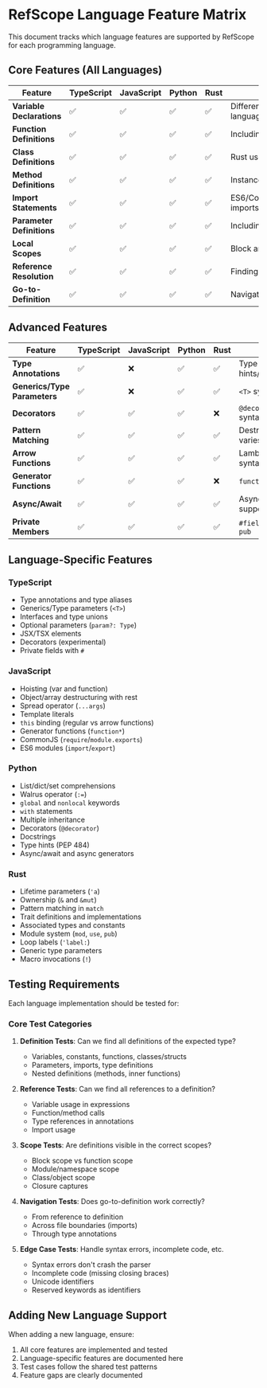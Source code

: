 # RefScope Language Feature Matrix

This document tracks which language features are supported by RefScope for each programming language.

## Core Features (All Languages)

| Feature                   | TypeScript | JavaScript | Python | Rust | Notes                            |
| ------------------------- | ---------- | ---------- | ------ | ---- | -------------------------------- |
| **Variable Declarations** | ✅         | ✅         | ✅     | ✅    | Different syntax per language    |
| **Function Definitions**  | ✅         | ✅         | ✅     | ✅    | Including nested functions       |
| **Class Definitions**     | ✅         | ✅         | ✅     | ✅    | Rust uses struct/impl            |
| **Method Definitions**    | ✅         | ✅         | ✅     | ✅    | Instance and static methods      |
| **Import Statements**     | ✅         | ✅         | ✅     | ✅    | ES6/CommonJS/Python/Rust imports |
| **Parameter Definitions** | ✅         | ✅         | ✅     | ✅    | Including default parameters     |
| **Local Scopes**          | ✅         | ✅         | ✅     | ✅    | Block and function scopes        |
| **Reference Resolution**  | ✅         | ✅         | ✅     | ✅    | Finding symbol usage             |
| **Go-to-Definition**      | ✅         | ✅         | ✅     | ✅    | Navigate to symbol definition    |

## Advanced Features

| Feature                      | TypeScript | JavaScript | Python | Rust | Notes                       |
| ---------------------------- | ---------- | ---------- | ------ | ---- | --------------------------- |
| **Type Annotations**         | ✅         | ❌         | ✅     | ✅   | Type hints/annotations      |
| **Generics/Type Parameters** | ✅         | ❌         | ✅     | ✅   | `<T>` syntax varies         |
| **Decorators**               | ✅         | ✅         | ✅     | ❌   | `@decorator` syntax         |
| **Pattern Matching**         | ✅         | ✅         | ✅     | ✅   | Destructuring varies        |
| **Arrow Functions**          | ✅         | ✅         | ✅     | ✅   | Lambda/closure syntax       |
| **Generator Functions**      | ✅         | ✅         | ✅     | ❌   | `function*` / `yield`       |
| **Async/Await**              | ✅         | ✅         | ✅     | ✅   | Async function support      |
| **Private Members**          | ✅         | ✅         | ✅     | ✅   | `#field` / `_field` / `pub` |

## Language-Specific Features

### TypeScript

- Type annotations and type aliases
- Generics/Type parameters (`<T>`)
- Interfaces and type unions
- Optional parameters (`param?: Type`)
- JSX/TSX elements
- Decorators (experimental)
- Private fields with `#`

### JavaScript

- Hoisting (var and function)
- Object/array destructuring with rest
- Spread operator (`...args`)
- Template literals
- `this` binding (regular vs arrow functions)
- Generator functions (`function*`)
- CommonJS (`require`/`module.exports`)
- ES6 modules (`import`/`export`)

### Python

- List/dict/set comprehensions
- Walrus operator (`:=`)
- `global` and `nonlocal` keywords
- `with` statements
- Multiple inheritance
- Decorators (`@decorator`)
- Docstrings
- Type hints (PEP 484)
- Async/await and async generators

### Rust

- Lifetime parameters (`'a`)
- Ownership (`&` and `&mut`)
- Pattern matching in `match`
- Trait definitions and implementations
- Associated types and constants
- Module system (`mod`, `use`, `pub`)
- Loop labels (`'label:`)
- Generic type parameters
- Macro invocations (`!`)

## Testing Requirements

Each language implementation should be tested for:

### Core Test Categories

1. **Definition Tests**: Can we find all definitions of the expected type?

   - Variables, constants, functions, classes/structs
   - Parameters, imports, type definitions
   - Nested definitions (methods, inner functions)

2. **Reference Tests**: Can we find all references to a definition?

   - Variable usage in expressions
   - Function/method calls
   - Type references in annotations
   - Import usage

3. **Scope Tests**: Are definitions visible in the correct scopes?

   - Block scope vs function scope
   - Module/namespace scope
   - Class/object scope
   - Closure captures

4. **Navigation Tests**: Does go-to-definition work correctly?

   - From reference to definition
   - Across file boundaries (imports)
   - Through type annotations

5. **Edge Case Tests**: Handle syntax errors, incomplete code, etc.
   - Syntax errors don't crash the parser
   - Incomplete code (missing closing braces)
   - Unicode identifiers
   - Reserved keywords as identifiers

## Adding New Language Support

When adding a new language, ensure:

1. All core features are implemented and tested
2. Language-specific features are documented here
3. Test cases follow the shared test patterns
4. Feature gaps are clearly documented

